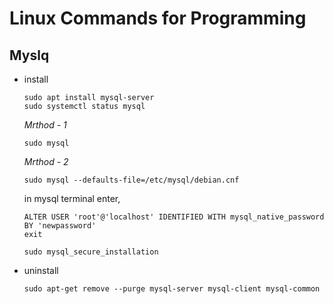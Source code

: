 # Linux Commands for Programming

## Myslq
* install 
	```
	sudo apt install mysql-server
	sudo systemctl status mysql
	```
	_Mrthod - 1_
	```
	sudo mysql
	```
	
	_Mrthod - 2_
	```
	sudo mysql --defaults-file=/etc/mysql/debian.cnf
	```
	
	in mysql terminal enter,
	```
	ALTER USER 'root'@'localhost' IDENTIFIED WITH mysql_native_password BY 'newpassword'
	exit
	```
	
	```sudo mysql_secure_installation```
	

* uninstall
	```
	sudo apt-get remove --purge mysql-server mysql-client mysql-common
	```

